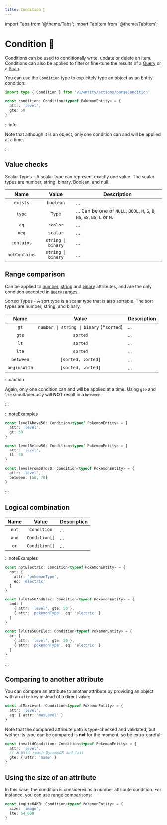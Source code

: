 ```yaml
---
title: Condition 👷
---
```


import Tabs from '@theme/Tabs';
import TabItem from '@theme/TabItem';

# Condition 👷

Conditions can be used to conditionally write, update or delete an item. Conditions can also be applied to filter or fine-tune the results of a [Query](/docs/tables/actions/query) or a [Scan](/docs/tables/actions/scan).

You can use the `Condition` type to explicitely type an object as an Entity condition:

```ts
import type { Condition } from 'v1/entity/actions/parseCondition'

const condition: Condition<typeof PokemonEntity> = {
  attr: 'level',
  gte: 50
}
```

:::info

Note that although it is an object, only one condition can and will be applied at a time.

:::

## Value checks

Scalar Types – A scalar type can represent exactly one value. The scalar types are number, string, binary, Boolean, and null.

|     Name      |             Value             | Description                                                                    |
| :-----------: | :---------------------------: | ------------------------------------------------------------------------------ |
|   `exists`    |           `boolean`           | ...                                                                            |
|    `type`     |            `Type`             | ... Can be one of `NULL`, `BOOL`, `N`, `S`, `B`, `NS`, `SS`, `BS`, `L` or `M`. |
|     `eq`      |           `scalar`            | ...                                                                            |
|     `neq`     |           `scalar`            | ...                                                                            |
|  `contains`   | <code>string \| binary</code> | ...                                                                            |
| `notContains` | <code>string \| binary</code> | ...                                                                            |

## Range comparison

Can be applied to [number](/docs/attribute-types/number), [string](/docs/attribute-types/string) and [binary](/docs/attribute-types/binary) attributes, and are the only condition accepted in [`Query` ranges](../../2-tables/2-actions/2-query/index.md).

Sorted Types - A sort type is a scalar type that is also sortable. The sort types are number, string, and binary.

|     Name     |                        Value                         | Description |
| :----------: | :--------------------------------------------------: | ----------- |
|     `gt`     | <code>number \| string \| binary</code> (\*`sorted`) | ...         |
|    `gte`     |                       `sorted`                       | ...         |
|     `lt`     |                       `sorted`                       | ...         |
|    `lte`     |                       `sorted`                       | ...         |
|  `between`   |                  `[sorted, sorted]`                  | ...         |
| `beginsWith` |                  `[sorted, sorted]`                  | ...         |

<!-- NOTE: 'caution' became 'warning' in docusaurus v3 -->

:::caution

Again, only one condition can and will be applied at a time. Using `gte` and `lte` simultaneously will **NOT** result in a `between`.

:::

:::noteExamples

<Tabs>
<TabItem value="greater-than" label="Greater than">

```ts
const levelAbove50: Condition<typeof PokemonEntity> = {
  attr: 'level',
  gt: 50
}
```

</TabItem>
<TabItem value="lower-than" label="Lower than">

```ts
const levelBelow50: Condition<typeof PokemonEntity> = {
  attr: 'level',
  lt: 50
}
```

</TabItem>
<TabItem value="between" label="Between">

```ts
const levelFrom50To70: Condition<typeof PokemonEntity> = {
  attr: 'level',
  between: [50, 70]
}
```

</TabItem>
</Tabs>

:::

## Logical combination

| Name  |     Value     | Description |
| :---: | :-----------: | ----------- |
| `not` |  `Condition`  | ...         |
| `and` | `Condition[]` | ...         |
| `or`  | `Condition[]` | ...         |

:::noteExamples

<Tabs>
<TabItem value="negated" label="Negated">

```ts
const notElectric: Condition<typeof PokemonEntity> = {
  not: {
    attr: 'pokemonType',
    eq: 'electric'
  }
}
```

</TabItem>
<TabItem value="and" label="And">

```ts
const lvlGte50AndElec: Condition<typeof PokemonEntity> = {
  and: [
    { attr: 'level', gte: 50 },
    { attr: 'pokemonType', eq: 'electric' }
  ]
}
```

</TabItem>
<TabItem value="or" label="Or">

```ts
const lvlGte50OrElec: Condition<typeof PokemonEntity> = {
  or: [
    { attr: 'level', gte: 50 },
    { attr: 'pokemonType', eq: 'electric' }
  ]
}
```

</TabItem>
</Tabs>

:::

## Comparing to another attribute

You can compare an attribute to another attribute by providing an object with an `attr` key instead of a direct value:

```ts
const atMaxLevel: Condition<typeof PokemonEntity> = {
  attr: 'level',
  eq: { attr: 'maxLevel' }
}
```

Note that the compared attribute path is type-checked and validated, but wether its type can be compared is **not** for the moment, so be extra-careful:

```ts
const invalidCondition: Condition<typeof PokemonEntity> = {
  attr: 'level',
  // ❌ Will reach DynamoDB and fail
  gte: { attr: 'name' }
}
```

## Using the size of an attribute

In this case, the condition is considered as a number attribute condition. For instance, you can use [range comparisons](#range-comparison):

```ts
const imgLte64KB: Condition<typeof PokemonEntity> = {
  size: 'image',
  lte: 64_000
}
```
